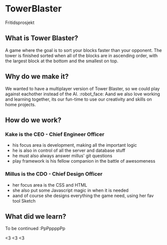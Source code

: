 # TowerBlaster
Fritidsprosjekt

## What is Tower Blaster?
A game where the goal is to sort your blocks faster than your opponent. 
The tower is finished sorted when all of the blocks are in ascending order, with the largest block at the bottom and the smallest on top.

## Why do we make it?
We wanted to have a multiplayer version of Tower Blaster, so we could play against eachother instead of the AI. :robot_face:
Aand we also love working and learning together, its our fun-time to use our creativity and skills on home projects.

## How do we work?

### Kake is the CEO - Chief Engineer Officer
  * his focus area is development, making all the important logic
  * he is also in control of all the server and database stuff
  * he must also always answer millus' git questions
  * play framework is his fellow companion in the battle of awesomeness

### Millus is the CDO - Chief Design Officer
  * her focus area is the CSS and HTML 
  * she also put some Javascript magic in when it is needed
  * aand of course she designs everything the game need, using her fav tool Sketch

## What did we learn?
To be continued :PpPppppPp

<3 <3 <3

